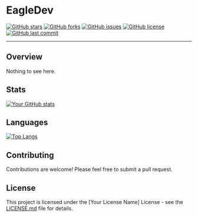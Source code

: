 # EagleDev

[![GitHub stars](https://img.shields.io/github/stars/CodyShep/CodyShep.svg)](https://github.com/CodyShep/CodyShep/stargazers)
[![GitHub forks](https://img.shields.io/github/forks/CodyShep/CodyShep.svg)](https://github.com/CodyShep/CodyShep/network)
[![GitHub issues](https://img.shields.io/github/issues/CodyShep/CodyShep.svg)](https://github.com/CodyShep/CodyShep/issues)
[![GitHub license](https://img.shields.io/github/license/CodyShep/CodyShep.svg)](https://github.com/CodyShep/CodyShep/blob/master/LICENSE)
[![GitHub last commit](https://img.shields.io/github/last-commit/CodyShep/CodyShep.svg)](https://github.com/CodyShep/CodyShep/commits/master)

---

## Overview

Nothing to see here.

## Stats

[![Your GitHub stats](https://github-readme-stats.vercel.app/api?username=CodyShep&show_icons=true&theme=dark)](https://github.com/your_username)

## Languages

[![Top Langs](https://github-readme-stats.vercel.app/api/top-langs/?username=CodyShep&layout=compact&theme=dark)](https://github.com/your_username)

## Contributing

Contributions are welcome! Please feel free to submit a pull request.

## License

This project is licensed under the [Your License Name] License - see the [LICENSE.md](LICENSE.md) file for details.

